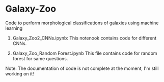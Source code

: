 # Galaxy-Zoo
Code to perform morphological classifications of galaxies using machine learning

1) Galaxy_Zoo2_CNNs.ipynb:
  This notenook contains code for different CNNs.

2) Galaxy_Zoo_Random Forest.ipynb
  This file contains code for random forest for same questions.

Note: The documentation of code is not complete at the moment, I'm still working on it!
